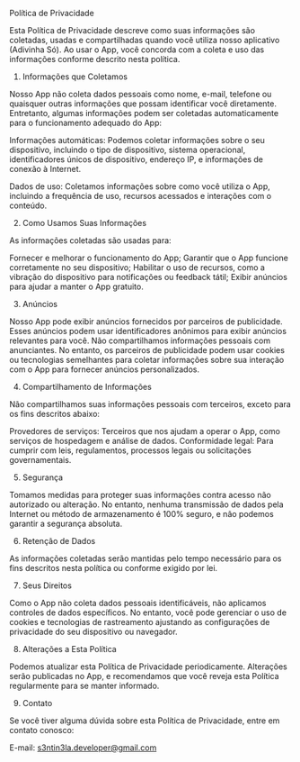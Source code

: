 Política de Privacidade

Esta Política de Privacidade descreve como suas informações são coletadas, usadas e compartilhadas quando você utiliza nosso aplicativo (Adivinha Só). Ao usar o App, você concorda com a coleta e uso das informações conforme descrito nesta política.

1. Informações que Coletamos

Nosso App não coleta dados pessoais como nome, e-mail, telefone ou quaisquer outras informações que possam identificar você diretamente. Entretanto, algumas informações podem ser coletadas automaticamente para o funcionamento adequado do App:

Informações automáticas: Podemos coletar informações sobre o seu dispositivo, incluindo o tipo de dispositivo, sistema operacional, identificadores únicos de dispositivo, endereço IP, e informações de conexão à Internet.

Dados de uso: Coletamos informações sobre como você utiliza o App, incluindo a frequência de uso, recursos acessados e interações com o conteúdo.

2. Como Usamos Suas Informações

As informações coletadas são usadas para:

Fornecer e melhorar o funcionamento do App;
Garantir que o App funcione corretamente no seu dispositivo;
Habilitar o uso de recursos, como a vibração do dispositivo para notificações ou feedback tátil;
Exibir anúncios para ajudar a manter o App gratuito.

3. Anúncios

Nosso App pode exibir anúncios fornecidos por parceiros de publicidade. Esses anúncios podem usar identificadores anônimos para exibir anúncios relevantes para você. Não compartilhamos informações pessoais com anunciantes. No entanto, os parceiros de publicidade podem usar cookies ou tecnologias semelhantes para coletar informações sobre sua interação com o App para fornecer anúncios personalizados.

4. Compartilhamento de Informações

Não compartilhamos suas informações pessoais com terceiros, exceto para os fins descritos abaixo:

Provedores de serviços: Terceiros que nos ajudam a operar o App, como serviços de hospedagem e análise de dados.
Conformidade legal: Para cumprir com leis, regulamentos, processos legais ou solicitações governamentais.

5. Segurança

Tomamos medidas para proteger suas informações contra acesso não autorizado ou alteração. No entanto, nenhuma transmissão de dados pela Internet ou método de armazenamento é 100% seguro, e não podemos garantir a segurança absoluta.

6. Retenção de Dados

As informações coletadas serão mantidas pelo tempo necessário para os fins descritos nesta política ou conforme exigido por lei.

7. Seus Direitos

Como o App não coleta dados pessoais identificáveis, não aplicamos controles de dados específicos. No entanto, você pode gerenciar o uso de cookies e tecnologias de rastreamento ajustando as configurações de privacidade do seu dispositivo ou navegador.

8. Alterações a Esta Política

Podemos atualizar esta Política de Privacidade periodicamente. Alterações serão publicadas no App, e recomendamos que você reveja esta Política regularmente para se manter informado.

9. Contato

Se você tiver alguma dúvida sobre esta Política de Privacidade, entre em contato conosco:

E-mail: s3ntin3la.developer@gmail.com

